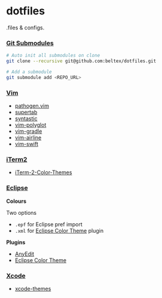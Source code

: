 dotfiles
========

.files & configs.

### [Git Submodules](http://git-scm.com/docs/git-submodule)

```sh
# Auto init all submodules on clone
git clone --recursive git@github.com:beltex/dotfiles.git

# Add a submodule
git submodule add <REPO_URL>
```

### [Vim](http://www.vim.org)

- [pathogen.vim](https://github.com/tpope/vim-pathogen)
- [supertab](https://github.com/ervandew/supertab)
- [syntastic](https://github.com/scrooloose/syntastic)
- [vim-polyglot](https://github.com/sheerun/vim-polyglot)
- [vim-gradle](https://github.com/tfnico/vim-gradle.git)
- [vim-airline](https://github.com/bling/vim-airline)
- [vim-swift](https://github.com/toyamarinyon/vim-swift)

### [iTerm2](http://iterm2.com)

- [iTerm-2-Color-Themes](https://github.com/baskerville/iTerm-2-Color-Themes)

### [Eclipse](https://eclipse.org)

**Colours**

Two options

- `.epf` for Eclipse pref import
- `.xml` for [Eclipse Color Theme](https://github.com/eclipse-color-theme/eclipse-color-theme) plugin

**Plugins**

- [AnyEdit](http://andrei.gmxhome.de/anyedit/)
- [Eclipse Color Theme](https://github.com/eclipse-color-theme/eclipse-color-theme)

### [Xcode](https://developer.apple.com/xcode/)

- [xcode-themes](https://github.com/hdoria/xcode-themes)
